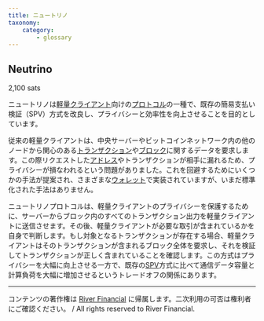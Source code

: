 ```yaml
---
title: ニュートリノ
taxonomy:
    category:
        - glossary
---
```


## Neutrino
2,100 sats

ニュートリノは[軽量クライアント](https://lostinbitcoin.jp/glossary/light_client/)向けの[プロトコル](https://lostinbitcoin.jp/glossary/protocol/)の一種で、既存の簡易支払い検証（SPV）方式を改良し、プライバシーと効率性を向上させることを目的としています。

従来の軽量クライアントは、中央サーバーやビットコインネットワーク内の他のノードから関心のある[トランザクション](https://lostinbitcoin.jp/glossary/transaction/)や[ブロック](https://lostinbitcoin.jp/glossary/block/)に関するデータを要求します。この際リクエストした[アドレス](https://lostinbitcoin.jp/glossary/address/)やトランザクションが相手に漏れるため、プライバシーが損なわれるという問題がありました。これを回避するためにいくつかの手法が提案され、さまざまな[ウォレット](https://lostinbitcoin.jp/glossary/wallet-2/)で実装されていますが、いまだ標準化された手法はありません。

ニュートリノプロトコルは、軽量クライアントのプライバシーを保護するために、サーバーからブロック内のすべてのトランザクション出力を軽量クライアントに送信させます。その後、軽量クライアントが必要な取引が含まれているかを自身で判断します。もし対象となるトランザクションが存在する場合、軽量クライアントはそのトランザクションが含まれるブロック全体を要求し、それを検証してトランザクションが正しく含まれていることを確認します。この方式はプライバシーを大幅に向上させる一方で、既存の[SPV](https://lostinbitcoin.jp/glossary/spv/)方式に比べて通信データ容量と計算負荷を大幅に増加させるというトレードオフの関係にあります。

---
コンテンツの著作権は [River Financial](https://river.com/) に帰属します。二次利用の可否は権利者にご確認ください。 / All rights reserved to River Financial.
